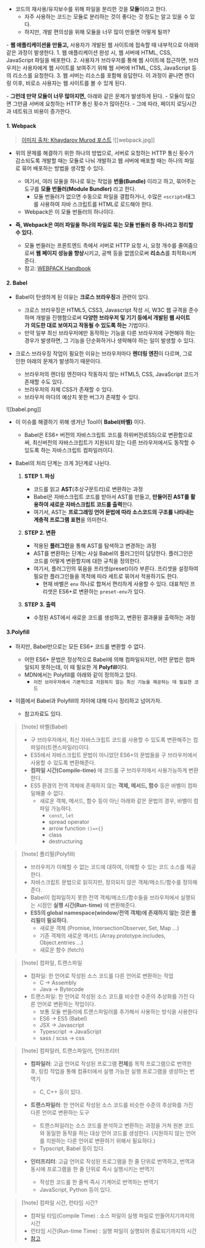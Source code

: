 
- 코드의 재사용/유지보수를 위해 파일을 분리한 것을 **모듈**이라고 한다. 
	- 자주 사용하는 코드는 모듈로 분리하는 것이 좋다는 것 정도는 알고 있을 수 있다.
	- 하지만, 개발 편의성을 위해 모듈을 너무 많이 만들면 어떻게 될까?

- **웹 애플리케이션을 만들고,** 사용자가 개발된 웹 사이트에 접속할 때 내부적으로 아래와 같은 과정이 발생한다.
	1. 웹 애플리케이션 완성 시, 웹 서버에 HTML, CSS, JavaScript 파일을 배포한다.
	2. 사용자가 브라우저를 통해 웹 사이트에 접근하면, 브라우저는 사용자에게 웹 사이트를 보여주기 위해 웹 서버에 HTML, CSS, JavaScript 등의 리소스를 요청한다.
	3. 웹 서버는 리소스를 포함해 응답한다. 이 과정이 끝나면 렌더링 이후, 비로소 사용자는 웹 사이트를 볼 수 있게 된다.

- **그런데 만약 모듈이 너무 많아지면,** 아래와 같은 문제가 발생하게 된다.
	- 모듈이 많으면 그만큼 서버에 요청하는 HTTP 통신 횟수가 많아진다.
	- 그에 따라, 페이지 로딩시간과 네트워크 비용이 증가한다.

#### 1. Webpack

> [이미지 출처: Khaydarov Murod 포스트](https://codex.so/webpack-tutorial)
![[webpack.jpg]]
- 위의 문제를 해결하기 위한 하나의 방법으로, 서버로 요청하는 HTTP 통신 횟수가 감소되도록 개발할 때는 모듈로 나눠 개발하고 웹 서버에 배포할 때는 하나의 파일로 묶어 배포하는 방법을 생각할 수 있다.
	- 여기서, 여러 모듈을 하나로 묶는 작업을 **번들(Bundle)** 이라고 하고, 묶어주는 도구를 **모듈 번들러(Module Bundler)** 라고 한다.
		- 모듈 번들러가 없으면 수동으로 파일을 결합하거나, 수많은 `<script>`태그를 사용하여 자바 스크립트를 HTML로 로드해야 한다.
	- Webpack은 이 모듈 번들러의 하나이다.

- **즉, Webpack은 여러 파일을 하나의 파일로 묶는 모듈 번들러 중 하나라고 정리할 수 있다.**
	- 모듈 번들러는 프론트엔드 측에서 서버로 HTTP 요청 시, 요청 개수를 줄여줌으로써 **웹 페이지 성능을 향상**시키고, 공백 등을 없앰으로써 **리소스**를 최적화시켜준다.
	- 참고: [WEBPACK Handbook](https://joshua1988.github.io/webpack-guide/)


#### 2. Babel

- Babel이 탄생하게 된 이유는 **크로스 브라우징**과 관련이 있다.
	- 크로스 브라우징은 HTML5, CSS3, Javascript 작성 시, W3C 웹 규격을 준수하며 개발을 진행함으로써 **다양한 브라우저 및 기기 등에서 개발된 웹 사이트가 의도한 대로 보여지고 작동될 수 있도록 하는** 기법이다.
	- 만약 일부 최신 브라우저에만 동작하는 기능을 다른 브라우저에 구현해야 하는 경우가 발생하면, 그 기능을 단순화하거나 생략해야 하는 일이 발생할 수 있다.

- 크로스 브라우징 작업이 필요한 이유는 브라우저마다 **렌더링 엔진**이 다르며, 그로 인한 아래의 문제가 발생하기 때문이다.
	- 브라우저의 렌더링 엔진마다 작동하지 않는 HTML5, CSS, JavaScript 코드가 존재할 수도 있다.
	- 브라우저의 자체 CSS가 존재할 수 있다.
	- 브라우저 마다의 예상치 못한 버그가 존재할 수 있다. 

![[babel.png]]
- 이 이슈를 해결하기 위해 생겨난 Tool이 **Babel(바벨)** 이다.
	- Babel은 ES6+ 버전의 자바스크립트 코드를 하위버전(ES5)으로 변환함으로써, 최신버전의 자바스크립트가 지원되지 않는 다른 브라우저에서도 동작할 수 있도록 하는 자바스크립트 컴파일러이다.

- Babel의 처리 단계는 크게 3단계로 나뉜다.
	 1. **STEP 1. 파싱**
		- 코드를 읽고 **AST**(추상구문트리)로 변환하는 과정
		- Babel은 자바스크립트 코드를 받아서 AST를 만들고, **만들어진 AST를 활용하여 새로운 자바스크립트 코드를 출력**한다.
		- 여기서, AST는 **프로그래밍 언어 문법에 따라 소스코드의 구조를 나타내는 계층적 프로그램 표현**을 의미한다.

	2. **STEP 2. 변환**
		- 적용된 **플러그인**을 통해 AST를 탐색하고 변경하는 과정
		- AST를 변환하는 단계는 사실 Babel의 플러그인이 담당한다. 플러그인은 코드를 어떻게 변환할지에 대한 규칙을 정의한다.
		- 여기서, 플러그인의 묶음을 프리셋(preset)이라 부른다. 프리셋을 설정하여 필요한 플러그인들을 목적에 따라 세트로 묶어서 적용하기도 한다.
			- 현재 바벨은 `env` 하나로 합쳐서 편리하게 사용할 수 있다. 대표적인 프리셋은 ES6+로 변환하는 `preset-env`가 있다.

	 3. **STEP 3. 출력**
		- 수정된 AST에서 새로운 코드를 생성하고, 변환된 결과물을 출력하는 과정


#### 3.Polyfill

- 하지만, Babel만으로는 모든 ES6+ 코드를 변환할 수 없다.
	- 어떤 ES6+ 문법은 정상적으로 Babel에 의해 컴파일되지만, 어떤 문법은 컴파일되지 못하는데, 이 때 필요한 게 **Polyfill**이다.
	- MDN에서는 Polyfill를 아래와 같이 정의하고 있다.
		- `이전 브라우저에서 기본적으로 지원하지 않는 최신 기능을 제공하는 데 필요한 코드`

- 이쯤에서 Babel과 Polyfill의 차이에 대해 다시 정리하고 넘어가자.
	-  참고자료도 있다.

> [!note] 바벨(Babel)
> - 구 브라우저에서, 최신 자바스크립트 코드를 사용할 수 있도록 변환해주는 컴파일러(트랜스파일러)이다.
> - ES5에서 자바스크립트 문법이 아니었던 ES6+의 문법들을 구 브라우저에서 사용할 수 있도록 변환해준다.
> - **컴파일 시간(Compile-time)** 에 코드를 구 브라우저에서 사용가능하게 변환한다.
> - ES5 환경의 전역 객체에 존재하지 않는 **객체, 메서드, 함수** 등은 바벨이 컴파일해줄 수 없다.
> 	- 새로운 객체, 메서드, 함수 등이 아닌 아래와 같은 문법의 경우, 바벨이 컴파일 가능하다.
> 		- `const`, `let`
> 		- spread operator
> 		- arrow function `()=>{}`
> 		- class
> 		- destructuring

> [!note] 폴리필(Polyfill)
> - 브라우저가 이해할 수 없는 코드에 대하여, 이해할 수 있는 코드 소스를 제공한다.
> - 자바스크립트 문법으로 읽히지만, 정의되지 않은 객체/메소드/함수를 정의해준다.
> - Babel이 컴파일하지 못한 전역 객체/메소드/함수들을 브라우저에서 실행되는 시점인 **실행 시간(Run-time)** 에 변환해준다.
> - **ES5의 global namespace(window/전역 객체)에 존재하지 않는 것은 폴리필이 필요하다.**
> 	- 새로운 객체 (Promise, IntersectionObserver, Set, Map …)
> 	- 기존 객체의 새로운 메서드 (Array.prototype.includes, Object.entries …)
> 	- 새로운 함수 (fetch)

> [!note] 컴파일, 트랜스파일
> - 컴파일: 한 언어로 작성된 소스 코드를 다른 언어로 변환하는 작업 
> 	- C -> Assembly
> 	- Java -> Bytecode
> - 트랜스파일: 한 언어로 작성된 소스 코드를 비슷한 수준의 추상화를 가진 다른 언어로 변환하는 작업이다.
> 	- 보통 모듈 번들러에 트랜스파일러를 추가해서 사용하는 방식을 사용한다
> 	- ES6 -> ES5 (Babel)
> 	- JSX -> Javascript
> 	- Typescript -> JavaScript
> 	- sass / scss -> css

> [!note] 컴파일러, 트랜스파일러, 인터프리터
> - **컴파일러**: 고급 언어로 작성된 프로그램 **전체**를 목적 프로그램으로 번역한 후, 링킹 작업을 통해 컴퓨터에서 실행 가능한 실행 프로그램을 생성하는 번역기
> 	- C, C++ 등이 있다.
> 	
> - **트랜스파일러**: 한 언어로 작성된 소스 코드를 비슷한 수준의 추상화를 가진 다른 언어로 변환하는 도구
> 	- 트랜스파일러는 소스 코드를 분석하고 변환하는 과정을 거쳐 원본 코드와 동일한 동작을 하는 대상 언어 코드를 생성한다. (지원하지 않는 언어를 지원하는 다른 언어로 변환하기 위해서 필요하다.)
> 	- Typscript, Babel 등이 있다.
>
> - **인터프리터**: 고급 언어로 작성된 프로그램을 한 줄 단위로 번역하고, 번역과 동시에 프로그램을 한 줄 단위로 즉시 실행시키는 번역기
> 	- 작성한 코드를 한 줄씩 즉시 기계어로 번역하는 번역기
> 	- JavaScript, Python 등이 있다.

> [!note] 컴파일 시간, 런타임 시간?
> - 컴파일 타임(Compile Time) : 소스 파일이 실행 파일로 만들어지기까지의 시간
> - 런타임 시간(Run-time Time) : 실행 파일이 실행되어 종료되기까지의 시간
> - [참고](https://velog.io/@ericagong/CS-%EC%BB%B4%ED%8C%8C%EC%9D%BC-%ED%83%80%EC%9E%84%EC%9D%B4%EB%9E%80-%EB%9F%B0%ED%83%80%EC%9E%84%EC%9D%B4%EB%9E%80#:~:text=%ED%8C%8C%EC%9D%BC%20%EB%A1%9C%20%EB%B3%80%ED%99%98-,%EC%BB%B4%ED%8C%8C%EC%9D%BC%20%ED%83%80%EC%9E%84%EA%B3%BC%20%EB%9F%B0%ED%83%80%EC%9E%84%EC%9D%98%20%EA%B5%AC%EB%B6%84,%EC%8B%9C%EA%B0%84%EC%9D%B4%20%EB%B0%94%EB%A1%9C%20%EB%9F%B0%ED%83%80%EC%9E%84%20%EC%9D%B4%EB%8B%A4.)
